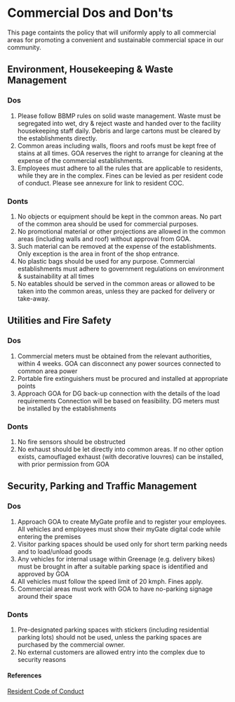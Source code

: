 # Commercial Dos and Don'ts

This page containts the policy that will uniformly apply to all commercial areas for promoting a convenient and sustainable commercial space in our community. 

## Environment, Housekeeping & Waste Management

### Dos

1. Please follow BBMP rules on solid waste management. Waste must be segregated into wet, dry & reject waste and handed over to the facility housekeeping staff daily. Debris and large cartons must be cleared by the establishments directly.
2. Common areas including walls, floors and roofs must be kept free of stains at all times. GOA reserves the right to arrange for cleaning at the expense of the commercial establishments.
3. Employees must adhere to all the rules that are applicable to residents, while they are in the complex. Fines can be levied as per resident code of conduct. Please see annexure for link to resident COC.

### Donts

1. No objects or equipment should  be kept  in the common areas. No part of the common area should be used for commercial purposes.
2. No promotional material or other projections are allowed in the common areas (including walls and roof) without approval from GOA. 
3. Such material can be removed at the expense of the establishments. Only exception is the area  in front of the shop entrance. 
4. No plastic bags should  be used for any purpose. Commercial establishments must adhere to government regulations on environment & sustainability at all times
5. No eatables should be served in the common areas or allowed to be taken into the common areas, unless they are  packed for delivery or take-away.

## Utilities and Fire Safety

### Dos

1. Commercial meters must be obtained from the relevant authorities, within 4 weeks.  GOA can disconnect any power sources connected to common area power
2. Portable fire extinguishers must be procured and installed at appropriate points
3. Approach GOA for DG back-up connection with the details of the load requirements Connection will be based on feasibility. DG meters must be installed by the establishments

### Donts

1. No fire sensors should be obstructed 
2. No exhaust should be let directly into common areas. If no other option exists, camouflaged exhaust (with decorative louvres) can be installed, with prior permission from GOA


## Security, Parking and Traffic Management

### Dos

1. Approach GOA to create MyGate profile and to register your employees. All vehicles and employees must show their myGate digital code while entering the premises
2. Visitor parking spaces should be used only for short term parking needs and to load/unload goods
3. Any vehicles for internal usage within Greenage (e.g. delivery bikes) must be brought in after a suitable parking space is identified and approved by GOA
4. All vehicles must follow the speed limit of 20 kmph. Fines apply.
5. Commercial areas  must work with GOA to have no-parking signage around their space

### Donts

1. Pre-designated parking spaces with stickers (including residential parking lots)  should not be used, unless the parking spaces are purchased by the commercial owner.
2. No external customers are allowed entry into the complex due to security reasons

#### References

[Resident Code of Conduct](https://drive.google.com/drive/folders/193JDN5bCTfq3qvyHuoyegZttD_Xzd3v4)
